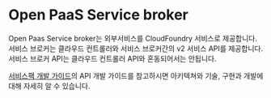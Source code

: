 # Open PaaS Service broker 

 Open Paas Service broker는 외부서비스를 CloudFoundry 서비스로 제공합니다.<br>
 서비스 브로커는 클라우드 컨트롤러와 서비스 브로커간의 v2 서비스 API를 제공합니다.<br>
 서비스 브로커 API는 클라우드 컨트롤러 API와 혼동되어서는 안됩니다.<br>
 
 [서비스팩 개발 가이드](./Development-Guide/ServicePack_develope_guide.md)의 API 개발 가이드를 참고하시면 아키텍쳐와 기술, 구현과 개발에 대해 자세히 알 수 있습니다.
   
